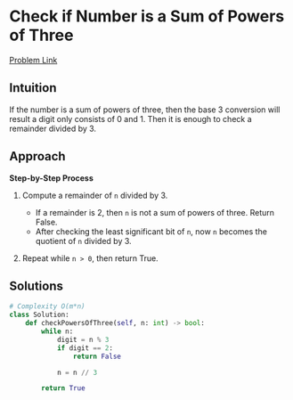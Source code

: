 **Check if Number is a Sum of Powers of Three**
=
[Problem Link](https://leetcode.com/problems/check-if-number-is-a-sum-of-powers-of-three/description)

## Intuition
If the number is a sum of powers of three, then the base 3 conversion will result a digit only consists of 0 and 1. 
Then it is enough to check a remainder divided by 3.

## Approach
**Step-by-Step Process**

1. Compute a remainder of `n` divided by 3.
    - If a remainder is 2, then `n` is not a sum of powers of three. Return False.
    - After checking the least significant bit of `n`, now `n` becomes the quotient of `n` divided by 3.

2. Repeat while `n > 0`, then return True.
  
## Solutions
```python
# Complexity O(m*n)
class Solution:
    def checkPowersOfThree(self, n: int) -> bool:
        while n:
            digit = n % 3
            if digit == 2:
                return False

            n = n // 3

        return True
```
